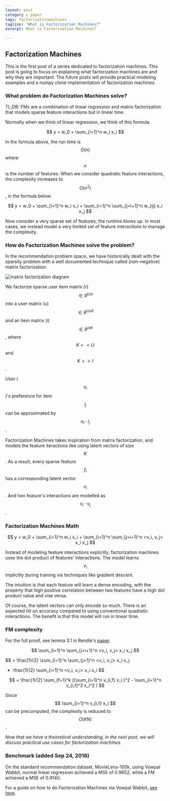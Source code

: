 ```yaml
---
layout: post
category : paper
tags: factorizationmachines
tagline: "What is Factorization Machines?"
excerpt: What is Factorization Machines?

---
```


## Factorization Machines

This is the first post of a series dedicated to factorization machines. This post is going to focus on explaining what factorization machines are and why they are important. The future posts will provide practical modeling examples and a numpy clone implementation of factorization machines.

### What problem do Factorization Machines solve?

TL;DR: FMs are a combination of linear regression and matrix factorization that models sparse feature interactions but in linear time.

Normally when we think of linear regression, we think of this formula. 

$$ y = w_0 + \sum_{i=1}^n w_i x_i $$

In the formula above, the run time is $$ O(n) $$ where $$n$$ is the number of features. When we consider quadratic feature interactions, the complexity increases to $$ O(n^2) $$, in the formula below. 

$$ y = w_0 + \sum_{i=1}^n w_i x_i + \sum_{i=1}^n \sum_{j=i+1}^n w_{ij} x_i x_j $$

Now consider a very sparse set of features, the runtime blows up. In most cases, we instead model a very limited set of feature interactions to manage the complexity. 

### How do Factorization Machines solve the problem?

In the recommendation problem space, we have historically dealt with the sparsity problem with a well documented technique called (non-negative) matrix factorization. 

![matrix factorization diagram](http://data-artisans.com/img/blog/factorization.svg)

We factorize sparse user item matrix (r) $$ \in R^{UxI}$$ into a user matrix (u) $$ \in R^{UxK} $$ and an item matrix (i) $$ \in R^{IxK} $$, where $$ K << U $$ and $$ K << I $$. 

User ($$ u_i $$)'s preference for item $$ i_j $$ can be approximated by $$ u_i \cdot i_j $$. 

Factorization Machines takes inspiration from matrix factorization, and models the feature iteractions like using latent vectors of size $$ K $$. As a result, every sparse feature $$ f_i $$ has a corresponding latent vector $$ v_i $$. And two feature's interactions are modelled as $$ v_i \cdot v_j $$.  

### Factorization Machines Math

$$ y = w_0 + \sum_{i=1}^n w_i x_i + \sum_{i=1}^n \sum_{j=i+1}^n <v_i, v_j> x_i x_j $$

Instead of modeling feature interactions explicitly, factorization machines uses the dot product of features' interactions. The model learns $$ v_i $$ implicitly during training via techniques like gradient descent. 

The intuition is that each feature will learn a dense encoding, with the property that high positive correlation between two features have a high dot product value and vise versa. 

Of course, the latent vectors can only encode so much. There is an expected hit on accuracy compared to using conventional quadratic interactions. The benefit is that this model will run in linear time.

### FM complexity

For the full proof, see lemma 3.1 in Rendle's [paper](http://www.csie.ntu.edu.tw/~b97053/paper/Rendle2010FM.pdf).

$$ \sum_{i=1}^n \sum_{j=i+1}^n <v_i, v_j> x_i x_j $$

$$ = \frac{1}{2} \sum_{i=1}^n \sum_{j=1}^n <v_i, v_j> x_i x_j 
-  \frac{1}{2} \sum_{i=1}^n <v_i, v_i> x_i x_i $$

$$ = \frac{1}{2} \sum_{f=1}^k ((\sum_{i=1}^n v_{i,f} x_i )^2 - \sum_{i=1}^n v_{i,f}^2 x_i^2 ) $$

Since $$ \sum_{i=1}^n v_{i,f} x_i $$ can be precomputed, the complexity is reduced to $$ O(KN) $$. 

*Now that we have a theoretical understanding, in the next post, we will discuss practical use cases for factorization machines.*

### Benchmark (added Sep 24, 2016)

On the standard recommendation dataset, MovieLens-100k, using Vowpal Wabbit, normal linear regression achieved a MSE of 0.9652, while a FM achieved a MSE of 0.9140. 

For a guide on how to do Factorization Machines via Vowpal Wabbit, [see here](https://github.com/JohnLangford/vowpal_wabbit/wiki/Matrix-factorization-example).
